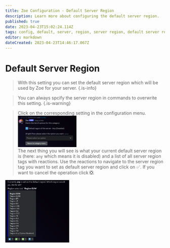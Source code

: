 ```yaml
---
title: Zoe Configuration - Default Server Region
description: Learn more about configuring the default server region.
published: true
date: 2023-04-23T15:02:24.114Z
tags: config, default, server, region, server region, default server region
editor: markdown
dateCreated: 2023-04-23T14:46:17.067Z
---
```


# Default Server Region

>With this setting you can set the default server region which will be used by Zoe for your server.
>{.is-info}

>You can always spcify the server region in commands to overwrite this setting.
>{.is-warning}

> Click on the corresponding setting in the configuration menu.
<img src="/config_general_menu.png" width="40%" /> <br>
>The next thing you will see is what your current default server region is (here: `any` which means it is disabled) and a list of all server region tags with reactions. 
Use the reactions to navigate to the server region tag you want to set as default server region and click on :white_check_mark:. 
If you want to cancel the operation click :negative_squared_cross_mark:.
<img src="/config_general_1_region.png" width="40%" /> 
